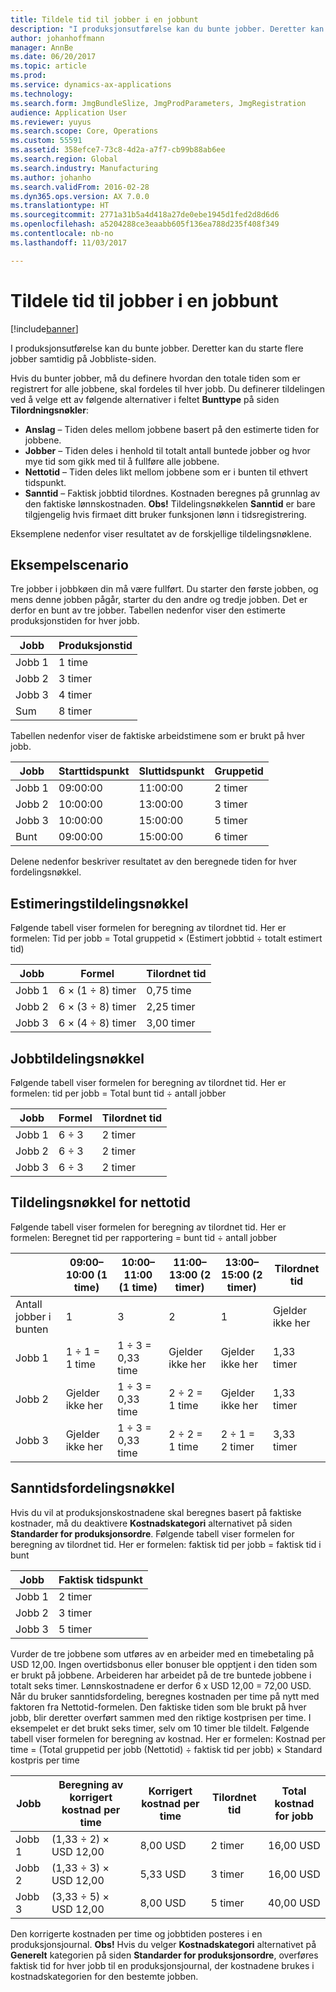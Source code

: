 ```yaml
---
title: Tildele tid til jobber i en jobbunt
description: "I produksjonsutførelse kan du bunte jobber. Deretter kan du starte flere jobber samtidig på Jobbliste-siden."
author: johanhoffmann
manager: AnnBe
ms.date: 06/20/2017
ms.topic: article
ms.prod: 
ms.service: dynamics-ax-applications
ms.technology: 
ms.search.form: JmgBundleSlize, JmgProdParameters, JmgRegistration
audience: Application User
ms.reviewer: yuyus
ms.search.scope: Core, Operations
ms.custom: 55591
ms.assetid: 358efce7-73c8-4d2a-a7f7-cb99b88ab6ee
ms.search.region: Global
ms.search.industry: Manufacturing
ms.author: johanho
ms.search.validFrom: 2016-02-28
ms.dyn365.ops.version: AX 7.0.0
ms.translationtype: HT
ms.sourcegitcommit: 2771a31b5a4d418a27de0ebe1945d1fed2d8d6d6
ms.openlocfilehash: a5204288ce3eaabb605f136ea788d235f408f349
ms.contentlocale: nb-no
ms.lasthandoff: 11/03/2017

---
```


# <a name="allocate-time-to-jobs-in-a-job-bundle"></a>Tildele tid til jobber i en jobbunt

[!include[banner](../includes/banner.md)]


I produksjonsutførelse kan du bunte jobber. Deretter kan du starte flere jobber samtidig på Jobbliste-siden.

Hvis du bunter jobber, må du definere hvordan den totale tiden som er registrert for alle jobbene, skal fordeles til hver jobb. Du definerer tildelingen ved å velge ett av følgende alternativer i feltet **Bunttype** på siden **Tilordningsnøkler**:

-   **Anslag** – Tiden deles mellom jobbene basert på den estimerte tiden for jobbene.
-   **Jobber** – Tiden deles i henhold til totalt antall buntede jobber og hvor mye tid som gikk med til å fullføre alle jobbene.
-   **Nettotid** – Tiden deles likt mellom jobbene som er i bunten til ethvert tidspunkt.
-   **Sanntid** – Faktisk jobbtid tilordnes. Kostnaden beregnes på grunnlag av den faktiske lønnskostnaden. **Obs!** Tildelingsnøkkelen **Sanntid** er bare tilgjengelig hvis firmaet ditt bruker funksjonen lønn i tidsregistrering.

Eksemplene nedenfor viser resultatet av de forskjellige tildelingsnøklene.

## <a name="example-scenario"></a>Eksempelscenario
Tre jobber i jobbkøen din må være fullført. Du starter den første jobben, og mens denne jobben pågår, starter du den andre og tredje jobben. Det er derfor en bunt av tre jobber. Tabellen nedenfor viser den estimerte produksjonstiden for hver jobb.

| Jobb   | Produksjonstid |
|-------|-----------------|
| Jobb 1 | 1 time          |
| Jobb 2 | 3 timer         |
| Jobb 3 | 4 timer         |
| Sum | 8 timer         |

Tabellen nedenfor viser de faktiske arbeidstimene som er brukt på hver jobb.

| Jobb    | Starttidspunkt | Sluttidspunkt | Gruppetid |
|--------|------------|----------|-------------|
| Jobb 1  | 09:00:00      | 11:00:00    | 2 timer     |
| Jobb 2  | 10:00:00      | 13:00:00    | 3 timer     |
| Jobb 3  | 10:00:00      | 15:00:00    | 5 timer     |
| Bunt | 09:00:00      | 15:00:00    | 6 timer     |

Delene nedenfor beskriver resultatet av den beregnede tiden for hver fordelingsnøkkel.

## <a name="estimation-allocation-key"></a>Estimeringstildelingsnøkkel
Følgende tabell viser formelen for beregning av tilordnet tid. Her er formelen: Tid per jobb = Total gruppetid × (Estimert jobbtid ÷ totalt estimert tid)

| Jobb   | Formel           | Tilordnet tid |
|-------|-------------------|----------------|
| Jobb 1 | 6 × (1 ÷ 8) timer | 0,75 time      |
| Jobb 2 | 6 × (3 ÷ 8) timer | 2,25 timer     |
| Jobb 3 | 6 × (4 ÷ 8) timer | 3,00 timer     |

## <a name="jobs-allocation-key"></a>Jobbtildelingsnøkkel
Følgende tabell viser formelen for beregning av tilordnet tid. Her er formelen: tid per jobb = Total bunt tid ÷ antall jobber

| Jobb   | Formel | Tilordnet tid |
|-------|---------|----------------|
| Jobb 1 | 6 ÷ 3   | 2 timer        |
| Jobb 2 | 6 ÷ 3   | 2 timer        |
| Jobb 3 | 6 ÷ 3   | 2 timer        |

## <a name="net-time-allocation-key"></a>Tildelingsnøkkel for nettotid
Følgende tabell viser formelen for beregning av tilordnet tid. Her er formelen: Beregnet tid per rapportering = bunt tid ÷ antall jobber

|                              | 09:00–10:00 (1 time) | 10:00–11:00 (1 time) | 11:00–13:00 (2 timer) | 13:00–15:00 (2 timer) | Tilordnet tid |
|------------------------------|----------------------|----------------------|-----------------------|-----------------------|----------------|
| Antall jobber i bunten | 1                    | 3                    | 2                     | 1                     | Gjelder ikke her |
| Jobb 1                        | 1 ÷ 1 = 1 time       | 1 ÷ 3 = 0,33 time    | Gjelder ikke her        | Gjelder ikke her        | 1,33 timer     |
| Jobb 2                        | Gjelder ikke her       | 1 ÷ 3 = 0,33 time    | 2 ÷ 2 = 1 time        | Gjelder ikke her        | 1,33 timer     |
| Jobb 3                        | Gjelder ikke her       | 1 ÷ 3 = 0,33 time    | 2 ÷ 2 = 1 time        | 2 ÷ 1 = 2 timer       | 3,33 timer     |

## <a name="real-time-allocation-key"></a>Sanntidsfordelingsnøkkel
Hvis du vil at produksjonskostnadene skal beregnes basert på faktiske kostnader, må du deaktivere **Kostnadskategori** alternativet på siden **Standarder for produksjonsordre**. Følgende tabell viser formelen for beregning av tilordnet tid. Her er formelen: faktisk tid per jobb = faktisk tid i bunt

| Jobb   | Faktisk tidspunkt |
|-------|-------------|
| Jobb 1 | 2 timer     |
| Jobb 2 | 3 timer     |
| Jobb 3 | 5 timer     |

Vurder de tre jobbene som utføres av en arbeider med en timebetaling på USD 12,00. Ingen overtidsbonus eller bonuser ble opptjent i den tiden som er brukt på jobbene. Arbeideren har arbeidet på de tre buntede jobbene i totalt seks timer. Lønnskostnadene er derfor 6 x USD 12,00 = 72,00 USD. Når du bruker sanntidsfordeling, beregnes kostnaden per time på nytt med faktoren fra Nettotid-formelen. Den faktiske tiden som ble brukt på hver jobb, blir deretter overført sammen med den riktige kostprisen per time. I eksempelet er det brukt seks timer, selv om 10 timer ble tildelt. Følgende tabell viser formelen for beregning av kostnad. Her er formelen: Kostnad per time = (Total gruppetid per jobb (Nettotid) ÷ faktisk tid per jobb) × Standard kostpris per time

| Jobb   | Beregning av korrigert kostnad per time | Korrigert kostnad per time | Tilordnet tid | Total kostnad for jobb |
|-------|----------------------------------------|-------------------------|----------------|-------------------|
| Jobb 1 | (1,33 ÷ 2) × USD 12,00                 | 8,00 USD                | 2 timer        | 16,00 USD         |
| Jobb 2 | (1,33 ÷ 3) × USD 12,00                 | 5,33 USD                | 3 timer        | 16,00 USD         |
| Jobb 3 | (3,33 ÷ 5) × USD 12,00                 | 8,00 USD                | 5 timer        | 40,00 USD         |

Den korrigerte kostnaden per time og jobbtiden posteres i en produksjonsjournal. **Obs!** Hvis du velger **Kostnadskategori** alternativet på **Generelt** kategorien på siden **Standarder for produksjonsordre**, overføres faktisk tid for hver jobb til en produksjonsjournal, der kostnadene brukes i kostnadskategorien for den bestemte jobben.




